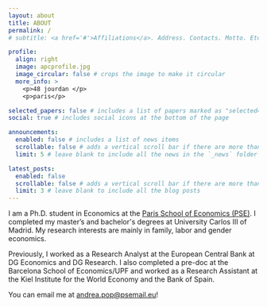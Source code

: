 ```yaml
---
layout: about
title: ABOUT
permalink: /
# subtitle: <a href='#'>Affiliations</a>. Address. Contacts. Motto. Etc.

profile:
  align: right
  image: apcprofile.jpg
  image_circular: false # crops the image to make it circular
  more_info: >
    <p>48 jourdan </p>
    <p>paris</p>

selected_papers: false # includes a list of papers marked as "selected={true}"
social: true # includes social icons at the bottom of the page

announcements:
  enabled: false # includes a list of news items
  scrollable: false # adds a vertical scroll bar if there are more than 3 news items
  limit: 5 # leave blank to include all the news in the `_news` folder

latest_posts:
  enabled: false
  scrollable: false # adds a vertical scroll bar if there are more than 3 new posts items
  limit: 3 # leave blank to include all the blog posts
---
```



I am a Ph.D. student in Economics at the [Paris School of Economics (PSE)](https://www.parisschoolofeconomics.eu/personnes/andrea-pop-catalisan/). I completed my master’s and bachelor's degrees at University Carlos III of Madrid. My research interests are mainly in family, labor and gender economics.

Previously, I worked as a Research Analyst at the European Central Bank at DG Economics and DG Research. I also completed a pre-doc at the Barcelona School of Economics/UPF and worked as a Research Assistant at the Kiel Institute for the World Economy and the Bank of Spain.

You can email me at [andrea.pop@psemail.eu](mailto:andrea.pop@psemail.eu)!




